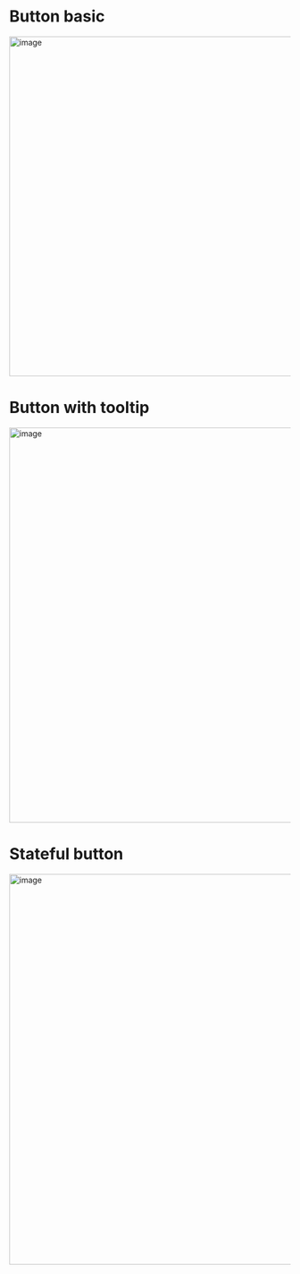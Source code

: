 # Button basic
<img width="608" alt="image" src="https://github.com/user-attachments/assets/1a4033f7-a314-4060-844d-1e3059f11e71">

# Button with tooltip
<img width="707" alt="image" src="https://github.com/user-attachments/assets/173ffaf4-2b0a-4da8-901b-4ece9fef4d67">

# Stateful button
<img width="699" alt="image" src="https://github.com/user-attachments/assets/907d1600-132f-4d9e-8cf4-af2f85e8e87b">
